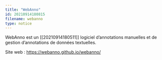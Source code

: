 ```yaml
---
title: "WebAnno"
id: 20210914180815
filename: webanno
type: notice
---
```


WebAnno est un [[20210914180511]] logiciel d’annotations manuelles et de gestion d’annotations de données textuelles.

Site web : <https://webanno.github.io/webanno/>

